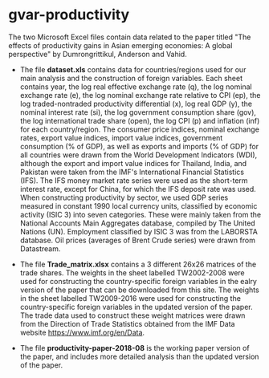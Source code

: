 # gvar-productivity
The two Microsoft Excel files contain data related to the paper titled "The effects of productivity gains in Asian emerging economies: A global perspective" by Dumrongrittikul, Anderson and Vahid.

* The file **dataset.xls** contains data for countries/regions used for our main analysis and the construction of foreign variables. Each sheet contains year, the log real effective exchange rate (q), the log nominal exchange rate (e), the log nominal exchange rate relative to CPI (ep), the log traded-nontraded productivity differential (x), log real GDP (y), the nominal interest rate (si), the log government consumption share (gov), the log international trade share (open), the log CPI (p) and inflation (inf) for each country/region. The consumer price indices, nominal exchange rates, export value indices, import value indices, government consumption (% of GDP), as well as exports and imports (% of GDP) for all countries were drawn from the World Development Indicators (WDI), although the export and import value indices for Thailand, India, and Pakistan were taken from the IMF's International Financial Statistics (IFS). The IFS money market rate series were used as the short-term interest rate, except for China, for which the IFS deposit rate was used. When constructing productivity by sector, we used GDP series measured in constant 1990 local currency units, classified by economic activity (ISIC 3) into seven categories. These were mainly taken from the National Accounts Main Aggregates database, compiled by The United Nations (UN). Employment classified by ISIC 3 was from the LABORSTA database. Oil prices (averages of Brent Crude series) were drawn from Datastream.

* The file **Trade_matrix.xlsx** contains a 3 different 26x26 matrices of the trade shares. The weights in the sheet labelled TW2002-2008 were used for constructing the country-specific foreign variables in the ealry version of the paper that can be downloaded from this site. The weights in the sheet labelled TW2009-2016 were used for constructing the country-specific foreign variables in the updated version of the paper. The trade data used to construct these weight matrices were drawn from the Direction of Trade Statistics obtained from the IMF Data website https://www.imf.org/en/Data.

* The file **productivity-paper-2018-08** is the working paper version of the paper, and includes more detailed analysis than the updated version of the paper.
